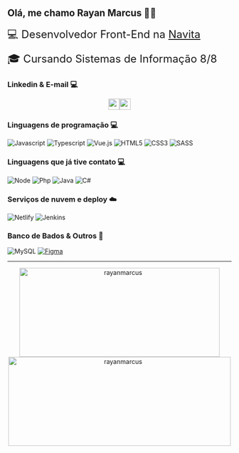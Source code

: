 ## Olá, me chamo Rayan Marcus :man_technologist:

<p style="font-size: 24px; margin: 0; padding: 0;">💻 Desenvolvedor Front-End na <a href="https://www.navita.com.br">Navita</a><p>
<p style="font-size: 24px; margin: 0;">🎓 Cursando Sistemas de Informação 8/8</a></p>

### Linkedin & E-mail 💻
<p style="display: flex; justify-content: center; width: 100%">
  <a href="https://www.linkedin.com/in/rayanmarcus">
    <img src="https://img.shields.io/badge/-LinkedIn-blue?style=flat-square&logo=Linkedin&logoColor=white" height=25>
  </a>
  <a href="mailto:rayanmarcus@gmail.com">
    <img src="https://img.shields.io/badge/gmail-red.svg?style=for-the-badge&logo=gmail&logoColor=white" height=25>
  </a>
</p>

### Linguagens de programação 💻
![Javascript](https://img.shields.io/badge/JavaScript-F7DF1E?style=for-the-badge&logo=javascript&logoColor=black)
![Typescript](https://img.shields.io/badge/TypeScript-007ACC?style=for-the-badge&logo=typescript&logoColor=white)
![Vue.js](https://img.shields.io/badge/Vue.js-35495E?style=for-the-badge&logo=vue.js&logoColor=4FC08D)
![HTML5](https://img.shields.io/badge/HTML5-E34F26?style=for-the-badge&logo=html5&logoColor=white)
![CSS3](https://img.shields.io/badge/CSS3-1572B6?style=for-the-badge&logo=css3&logoColor=white)
![SASS](https://img.shields.io/badge/Sass-CC6699?style=for-the-badge&logo=sass&logoColor=white)

### Linguagens que já tive contato 💻
![Node](https://img.shields.io/badge/Node.js-6aa35d?style=for-the-badge&logo=node.js&logoColor=white)
![Php](https://img.shields.io/badge/PHP-777bb3?style=for-the-badge&logo=php&logoColor=white)
![Java](https://img.shields.io/badge/Java-fff?style=for-the-badge&logo=java&logoColor=red)
![C#](https://img.shields.io/badge/CSHARP-9b4f97?style=for-the-badge&logo=csharp&logoColor=white)


### Serviços de nuvem e deploy ☁️
![Netlify](https://img.shields.io/badge/Netlify-00C7B7?style=for-the-badge&logo=netlify&logoColor=white)
![Jenkins](https://img.shields.io/badge/Jenkins-E34F26?style=for-the-badge&logo=jenkins&logoColor=white)

### Banco de Bados & Outros 💾
![MySQL](https://img.shields.io/badge/MySQL-4479a2?style=for-the-badge&logo=mysql&logoColor=white)
[![Figma](https://img.shields.io/badge/FIGMA-FFF?style=for-the-badge&logo=figma&logoColor=000&link=https://linktr.ee/rayanmarcus)](https://linktr.ee/rayanmarcus)

<hr style="height: 1px;">

<div align="center">
  <img width="450px" height="200px" align="center" src="https://github-readme-stats.vercel.app/api/top-langs/?username=rayanmarcus&layout=compact&show_icons=true&theme=react&hide_border=true" alt="rayanmarcus"/>
  <img width="500px" height="200px" align="center" src="https://github-readme-stats.vercel.app/api?username=rayanmarcus&theme=react&show_icons=true&hide_border=true" alt="rayanmarcus"/>
</div>
